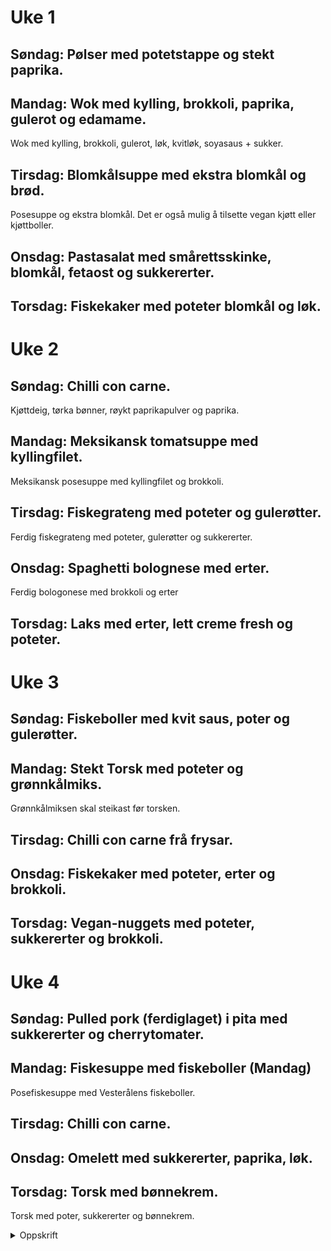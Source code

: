 # Uke 1
## Søndag: Pølser med potetstappe og stekt paprika.
## Mandag: Wok med kylling, brokkoli, paprika, gulerot og edamame.
Wok med kylling, brokkoli, gulerot, løk, kvitløk, soyasaus + sukker.
## Tirsdag: Blomkålsuppe med ekstra blomkål og brød.
Posesuppe og ekstra blomkål. Det er også mulig å tilsette vegan kjøtt eller kjøttboller.
## Onsdag: Pastasalat med smårettsskinke, blomkål, fetaost og sukkererter.
## Torsdag: Fiskekaker med poteter blomkål og løk.


# Uke 2
## Søndag: Chilli con carne.
Kjøttdeig, tørka bønner, røykt paprikapulver og paprika.
## Mandag: Meksikansk tomatsuppe med kyllingfilet.
Meksikansk posesuppe med kyllingfilet og brokkoli.
## Tirsdag: Fiskegrateng med poteter og gulerøtter.
Ferdig fiskegrateng med poteter, gulerøtter og sukkererter.
## Onsdag: Spaghetti bolognese med erter.
Ferdig bologonese med brokkoli og erter
## Torsdag: Laks med erter, lett creme fresh og poteter.



# Uke 3
## Søndag: Fiskeboller med kvit saus, poter og gulerøtter.
## Mandag: Stekt Torsk med poteter og grønnkålmiks.
Grønnkålmiksen skal steikast før torsken.
## Tirsdag: Chilli con carne frå frysar.
## Onsdag: Fiskekaker med poteter, erter og brokkoli.
## Torsdag: Vegan-nuggets med poteter, sukkererter og brokkoli.




# Uke 4
## Søndag: Pulled pork (ferdiglaget) i pita med sukkererter og cherrytomater.
## Mandag: Fiskesuppe med fiskeboller (Mandag)
Posefiskesuppe med Vesterålens fiskeboller.
## Tirsdag: Chilli con carne.
## Onsdag: Omelett med sukkererter, paprika, løk. 
## Torsdag: Torsk med bønnekrem.
Torsk med poter, sukkererter og bønnekrem.
<details>
  <summary>Oppskrift</summary> 
  
  <h3>Ingrendienser</h3>    
  <ul>
    <li>250 g kokte, hvit bønner, naturell</li>
    <li>2 sjalottløk</li>
    <li>2 fedd hvitløk</li>
    <li>2 ss/ olivenolje</li>
    <li>3 dl kyllingkraft</li>
    <li>2 ss smør</li>
  </ul>
  <h3>Framgangsmåte</h3>
  <ol>
  <li>Sett på poteter.</li>
  <li>Bland alt saman i ei gryte.</li>
  <li>Kok i 20 minutt.</li>
  <li>Mens kremen kokar så stek torsken som vanleg.</li>
  </ol>    
</details>


